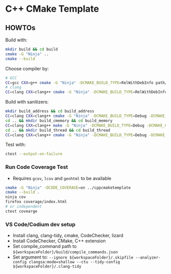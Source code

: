 # C++ CMake Template
## HOWTOs
Build with:
```bash
mkdir build && cd build
cmake -G "Ninja" ..
cmake --build
```

Choose compiler by:
```bash
# GCC
CC=gcc CXX=g++ cmake -G "Ninja" -DCMAKE_BUILD_TYPE=RelWithDebInfo path/to/source
# clang
CC=clang CXX=clang++ cmake -G "Ninja" -DCMAKE_BUILD_TYPE=RelWithDebInfo path/to/source
```

Build with sanitizers:
```bash
mkdir build_address && cd build_address
CC=clang CXX=clang++ cmake -G "Ninja" -DCMAKE_BUILD_TYPE=Debug -DCMAKE_CXX_FLAGS="-fsanitize=address -fsanitize=undefined" path/to/source
cd .. && mkdir build_cmemory && cd build_memory
CC=clang CXX=clang++ make -G "Ninja" -DCMAKE_BUILD_TYPE=Debug -DCMAKE_CXX_FLAGS="-fsanitize=memory" path/to/source
cd .. && mkdir build_thread && cd build_thread
CC=clang CXX=clang++ cmake -G "Ninja" -DCMAKE_BUILD_TYPE=Debug -DCMAKE_CXX_FLAGS="-fsanitize=thread" path/to/source
```

Test with:
```bash
ctest --output-on-failure
```


### Run Code Coverage Test
- Requires `gcov`, `lcov` and `genhtml` to be available
```bash
cmake -G "Ninja" -DCODE_COVERAGE=on ../cppcmaketemplate
cmake --build .
ninja cov
firefox coverage/index.html
# or independent
ctest covearge
```


### VS Code/Codium dev setup
- Install clang, clang-tidy, cmake, CodeChecker, lizard
- Install CodeChecker, CMake, C++ extension
- Set compile_command path to `${workspaceFolder}/build/compile_commands.json`
- Set argument to: `--ignore ${workspaceFolder}/.skipfile --analyzer-config clangsa:mode=shallow --ctu --tidy-config ${workspaceFolder}/.clang-tidy`

